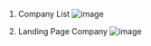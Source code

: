 1. Company List
   ![image](https://github.com/user-attachments/assets/8457408d-84ba-44d0-8b79-83b9ab9c631f)

2. Landing Page Company
   ![image](https://github.com/user-attachments/assets/3673f088-80bb-4636-97ad-839d374fc890)
